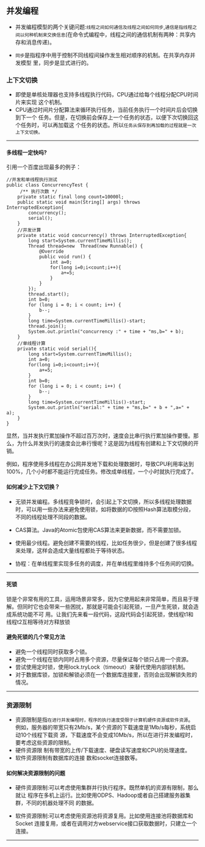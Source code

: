 ## 并发编程


* 并发编程模型的两个关键问题:`线程之间如何通信及线程之间如何同步`,`通信是指线程之间以何种机制来交换信息`(在命令式编程中，线程之间的通信机制有两种：共享内存和消息传递)。

* `同步`是指程序中用于控制不同线程间操作发生相对顺序的机制。在共享内存并发模型 里，同步是显式进行的。

### 上下文切换
* 即使是单核处理器也支持多线程执行代码，CPU通过给每个线程分配CPU时间片来实现 这个机制。
* CPU通过时间片分配算法来循环执行任务，当前任务执行一个时间片后会切换到下一个 任务。但是，在切换前会保存上一个任务的状态，以便下次切换回这个任务时，可以再加载这 个任务的状态。所以`任务从保存到再加载的过程就是一次上下文切换。`

--- 



#### 多线程一定快吗?

引用一个百度出现最多的例子：

```
//并发和单线程执行测试
public class ConcurrencyTest {
	 /** 执行次数 */
	private static final long count=10000l;
	public static void main(String[] args) throws InterruptedException{
		concurrency();
		serial();
	}
	//并发计算
	private static void concurrency() throws InterruptedException{
		long start=System.currentTimeMillis();
		Thread thread=new  Thread(new Runnable() {
			@Override
			public void run() {
				int a=0;
				for(long i=0;i<count;i++){
					a+=5;
				}
			}
		});
		thread.start();
		int b=0;
		for (long i = 0; i < count; i++) {
			b--;
		}
		long time=System.currentTimeMillis()-start;
		thread.join();
		System.out.println("concurrency :" + time + "ms,b=" + b);
	}
	//单线程计算
	private static void serial(){
		long start=System.currentTimeMillis();
		int a=0;
		for(long i=0;i<count;i++){
			a+=5;
		}
		int b=0;
		for (long i = 0; i < count; i++) {
			b--;
		}
		long time=System.currentTimeMillis()-start;
		System.out.println("serial:" + time + "ms,b=" + b + ",a=" + a);
	}
}

```
显然，当并发执行累加操作不超过百万次时，速度会比串行执行累加操作要慢。那么，为什么并发执行的速度会比串行慢呢？这是因为线程有创建和上下文切换的开销。

例如，程序使用多线程在办公网并发地下载和处理数据时，导致CPU利用率达到100%，几个小时都不能运行完成任务。修改成单线程，一个小时就执行完成了。

#### 如何减少上下文切换？

* 无锁并发编程。多线程竞争锁时，会引起上下文切换，所以多线程处理数据时，可以用一些办法来避免使用锁，如将数据的ID按照Hash算法取模分段，不同的线程处理不同段的数据。

* CAS算法。Java的Atomic包使用CAS算法来更新数据，而不需要加锁。

* 使用最少线程。避免创建不需要的线程，比如任务很少，但是创建了很多线程来处理，这样会造成大量线程都处于等待状态。

* 协程：在单线程里实现多任务的调度，并在单线程里维持多个任务间的切换。

---

#### 死锁
锁是个非常有用的工具，运用场景非常多，因为它使用起来非常简单，而且易于理解。但同时它也会带来一些困扰，那就是可能会引起死锁，一旦产生死锁，就会造成系统功能不可 用。让我们先来看一段代码，这段代码会引起死锁，使线程t1和线程t2互相等待对方释放锁

#### 避免死锁的几个常见方法

* 避免一个线程同时获取多个锁。 
* 避免一个线程在锁内同时占用多个资源，尽量保证每个锁只占用一个资源。 
* 尝试使用定时锁，使用lock.tryLock（timeout）来替代使用内部锁机制。 
* 对于数据库锁，加锁和解锁必须在一个数据库连接里，否则会出现解锁失败的情况。

---

### 资源限制

* 资源限制是指`在进行并发编程时，程序的执行速度受限于计算机硬件资源或软件资源`。 例如，服务器的带宽只有2Mb/s，某个资源的下载速度是1Mb/s每秒，系统启动10个线程下载资 源，下载速度不会变成10Mb/s，所以在进行并发编程时，要考虑这些资源的限制。
* 硬件资源限 制有带宽的上传/下载速度、硬盘读写速度和CPU的处理速度。
* 软件资源限制有数据库的连接 数和socket连接数等。

#### 如何解决资源限制的问题

* 硬件资源限制:可以考虑使用集群并行执行程序。既然单机的资源有限制，那么就让 程序在多机上运行。比如使用ODPS、Hadoop或者自己搭建服务器集群，不同的机器处理不同 的数据。

* 软件资源限制:可以考虑使用资源池将资源复用。比如使用连接池将数据库和Socket 连接复用，或者在调用对方webservice接口获取数据时，只建立一个连接。
---